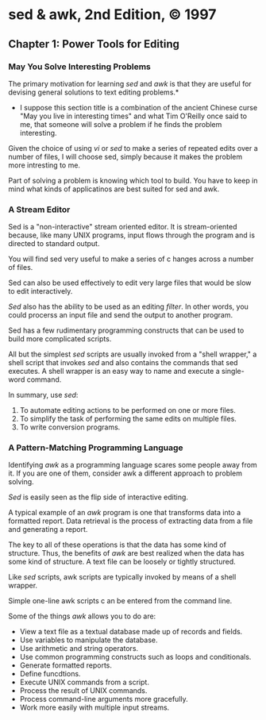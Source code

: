 # sed & awk, 2nd Edition, © 1997

## Chapter 1: Power Tools for Editing

### May You Solve Interesting Problems

The primary motivation for learning _sed_ and _awk_ is that they are useful for devising general solutions to text editing problems.*

* I suppose this section title is a combination of the ancient Chinese curse "May you live in interesting times" and what Tim O'Reilly once said to me, that someone will solve a problem if he finds the problem interesting.

Given the choice of using _vi_ or _sed_ to make a series of repeated edits over a number of files, I will choose sed, simply because it makes the problem more intresting to me.

Part of solving a problem is knowing which tool to build. You have to keep in mind what kinds of applicatinos are best suited for sed and awk.

### A Stream Editor

Sed is a "non-interactive" stream oriented editor. It is stream-oriented because, like many UNIX programs, input flows through the program and is directed to standard output.

You will find sed very useful to make a series of c hanges across a number of files.

Sed can also be used effectively to edit very large files that would be slow to edit interactively.

_Sed_ also has the ability to be used as an editing _filter_. In other words, you could procerss an input file and send the output to another program.

Sed has a few rudimentary programming constructs that can be used to build more complicated scripts.

All but the simplest _sed_ scripts are usually invoked from a "shell wrapper," a shell script that invokes _sed_ and also contains the commands that sed executes. A shell wrapper is an easy way to name and execute a single-word command.

In summary, use _sed_:

1. To automate editing actions to be performed on one or more files.
2. To simplify the task of performing the same edits on multiple files.
3. To write conversion programs.

### A Pattern-Matching Programming Language

Identifying _awk_ as a programming language scares some people away from it. If you are one of them, consider awk a different approach to problem solving.

_Sed_ is easily seen as the flip side of interactive editing.

A typical example of an _awk_ program is one that transforms data into a formatted report. Data retrieval is the process of extracting data from a file and generating a report.

The key to all of these operations is that the data has some kind of structure. 
Thus, the benefits of _awk_ are best realized when the data has some kind of structure.
A text file can be loosely or tightly structured.

Like _sed_ scripts, awk scripts are typically invoked by means of a shell wrapper.

Simple one-line awk scripts c an be entered from the command line.

Some of the things _awk_ allows you to do are:

* View a text file as a textual database made up of records and fields.
* Use variables to manipulate the database.
* Use arithmetic and string operators.
* Use common programming constructs such as loops and conditionals.
* Generate formatted reports.
* Define funcdtions.
* Execute UNIX commands from a script.
* Process the result of UNIX commands.
* Process command-line arguments more gracefully.
* Work more easily with multiple input streams.